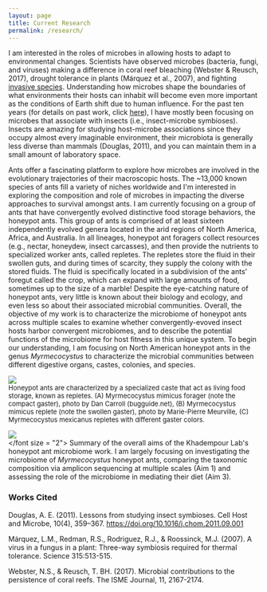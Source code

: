 ```yaml
---
layout: page
title: Current Research
permalink: /research/  
---
```

I am interested in the roles of microbes in allowing hosts to adapt to environmental changes. Scientists have observed microbes (bacteria, fungi, and viruses) making a difference in coral reef bleaching (Webster & Reusch, 2017), drought tolerance in plants (Márquez et al., 2007), and fighting [invasive species](http://www.apsnet.org/publications/apsnetfeatures/Pages/ChestnutBlightDisease.aspx). Understanding how microbes shape the boundaries of what environments their hosts can inhabit will become even more important as the conditions of Earth shift due to human influence. For the past ten years (for details on past work, click [here](https://cfrancoeur.github.io/about/)), I have mostly been focusing on microbes that associate with insects (i.e., insect-microbe symbioses). Insects are amazing for studying host-microbe associations since they occupy almost every imaginable environment, their microbiota is generally less diverse than mammals (Douglas, 2011), and you can maintain them in a small amount of laboratory space.

Ants offer a fascinating platform to explore how microbes are involved in the evolutionary trajectories of their macroscopic hosts. The ~13,000 known species of ants fill a variety of niches worldwide and I'm interested in exploring the composition and role of microbes in impacting the diverse approaches to survival amongst ants. I am currently focusing on a group of ants that have convergently evolved distinctive food storage behaviors, the honeypot ants. This group of ants is comprised of at least sixteen independently evolved genera located in the arid regions of North America, Africa, and Australia. In all lineages, honeypot ant foragers collect resources (e.g., nectar, honeydew, insect carcasses), and then provide the nutrients to specialized worker ants, called repletes. The repletes store the fluid in their swollen guts, and during times of scarcity, they supply the colony with the stored fluids. The fluid is specifically located in a subdivision of the ants' foregut called the crop, which can expand with large amounts of food, sometimes up to the size of a marble! Despite the eye-catching nature of honeypot ants, very little is known about their biology and ecology, and even less so about their associated microbial communities. Overall, the objective of my work is to characterize the microbiome of honeypot ants across multiple scales to examine whether convergently-evoved insect hosts harbor convergent microbiomes, and to describe the potential functions of the microbiome for host fitness in this unique system. To begin our understanding, I am focusing on North American honeypot ants in the genus *Myrmecocystus* to characterize the microbial communities between different digestive organs, castes, colonies, and species.

![](../images/honeypot_figures-04.jpg)  
<font size = "2"> Honeypot ants are characterized by a specialized caste that act as living food storage, known as repletes. (A) Myrmecocystus mimicus forager (note the compact gaster), photo by Dan Carroll (bugguide.net), (B) Myrmecocystus mimicus replete (note the swollen gaster), photo by Marie-Pierre Meurville, (C) Myrmecocystus mexicanus repletes with different gaster colors. </font>

![](../images/aims.png)  
</font size = "2"> Summary of the overall aims of the Khadempour Lab's honeypot ant microbiome work. I am largely focusing on investigating the microbiome of *Myrmecocystus* honeypot ants, comparing the taxonomic composition via amplicon sequencing at multiple scales (Aim 1) and assessing the role of the microbiome in mediating their diet (Aim 3). </font>

### Works Cited  

Douglas, A. E. (2011). Lessons from studying insect symbioses. Cell Host and Microbe, 10(4), 359–367. https://doi.org/10.1016/j.chom.2011.09.001

Márquez, L.M., Redman, R.S., Rodriguez, R.J., & Roossinck, M.J. (2007). A virus in a fungus in a plant: Three-way symbiosis required for thermal tolerance. Science 315:513-515.

Webster, N.S., & Reusch, T. BH. (2017). Microbial contributions to the persistence of coral reefs. The ISME Journal, 11, 2167-2174.
